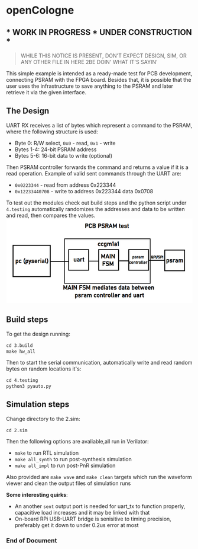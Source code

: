 # openCologne
## * WORK IN PROGRESS * UNDER CONSTRUCTION *
> WHILE THIS NOTICE IS PRESENT, DON'T EXPECT DESIGN, SIM, OR ANY OTHER FILE IN HERE 2BE DOIN' WHAT IT'S SAYIN'

This simple example is intended as a ready-made test for PCB development, connecting PSRAM with the FPGA board. Besides that, it is possible that the user uses the infrastructure to save anything to the PSRAM and later retrieve it via the given interface. 
## The Design
UART RX receives a list of bytes which represent a command to the PSRAM, where the following structure is used:
- Byte 0: R/W select,  `0x0` - read,  `0x1` - write
- Bytes 1-4: 24-bit PSRAM address 
- Bytes 5-6: 16-bit data to write (optional)

Then PSRAM controller forwards the command and returns a value if it is a read operation. Example of valid sent commands through the UART are: 
- `0x0223344` - read from address 0x223344
- `0x12233440708` - write to address 0x223344 data 0x0708

To test out the modules check out build steps and the python script under `4.testing` automatically randomizes the addresses and data to be written and read, then compares the values.
![drawing](./0.doc/drawing.png)

## Build steps
To get the design running:
```
cd 3.build
make hw_all
```

Then to start the serial communication, automatically write and read random bytes on random locations it's:
```
cd 4.testing
python3 pyauto.py
```
## Simulation steps
Change directory to the 2.sim:
```
cd 2.sim
```
Then the following options are avaliable,all run in Verilator:
- `make`  to run RTL simulation
- `make all_synth` to run post-synthesis simulation
- `make all_impl` to run post-PnR simulation

Also provided are `make wave` and `make clean` targets which run the waveform viewer and clean the output files of simulation runs

**Some interesting quirks**:
- An another `sent` output port is needed for uart_tx to function properly, capacitive load increases and it may be linked with that
- On-board RPi USB-UART bridge is senisitive to timing precision, preferably get it down to under 0.2us error at most


**<h3>  End of Document </h3>** 


[def]: drawing.svg